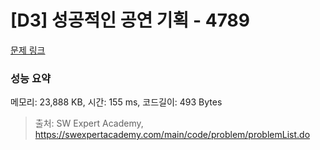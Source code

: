 # [D3] 성공적인 공연 기획 - 4789 

[문제 링크](https://swexpertacademy.com/main/code/problem/problemDetail.do?contestProbId=AWS2dSgKA8MDFAVT) 

### 성능 요약

메모리: 23,888 KB, 시간: 155 ms, 코드길이: 493 Bytes



> 출처: SW Expert Academy, https://swexpertacademy.com/main/code/problem/problemList.do
